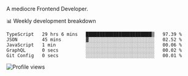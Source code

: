 A mediocre Frontend Developer.

📊 Weekly development breakdown
<!--START_SECTION:waka-->

```text
TypeScript   29 hrs 6 mins   ████████████████████████▒   97.39 %
JSON         45 mins         ▓░░░░░░░░░░░░░░░░░░░░░░░░   02.52 %
JavaScript   1 min           ░░░░░░░░░░░░░░░░░░░░░░░░░   00.06 %
GraphQL      0 secs          ░░░░░░░░░░░░░░░░░░░░░░░░░   00.02 %
Git Config   0 secs          ░░░░░░░░░░░░░░░░░░░░░░░░░   00.01 %
```

<!--END_SECTION:waka-->

<img src="https://gpvc.arturio.dev/iqbalfasri" alt="Profile views"/>
